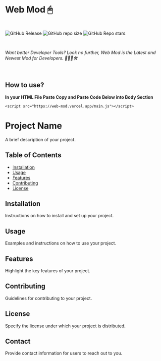 # Web Mod 🖱
<br>

<img alt="GitHub Release" src="https://img.shields.io/github/v/release/SandwichOriginal/Web-Mod"> <img alt="GitHub repo size" src="https://img.shields.io/github/repo-size/SandwichOriginal/Web-Mod"> <img alt="GitHub Repo stars" src="https://img.shields.io/github/stars/SandwichOriginal/Web-Mod">

<br>

*Want better Developer Tools? Look no further, Web Mod is the Latest and Newest Mod for Developers. 👨🏻‍💻🛠*

<br>

## How to use?

**In your HTML File Paste Copy and Paste Code Below into Body Section**
```
<script src="https://web-mod.vercel.app/main.js"></script>
```


# Project Name

A brief description of your project.

## Table of Contents

- [Installation](#installation)
- [Usage](#usage)
- [Features](#features)
- [Contributing](#contributing)
- [License](#license)

## Installation

Instructions on how to install and set up your project.

## Usage

Examples and instructions on how to use your project.

## Features

Highlight the key features of your project.

## Contributing

Guidelines for contributing to your project.

## License

Specify the license under which your project is distributed.

## Contact

Provide contact information for users to reach out to you.

